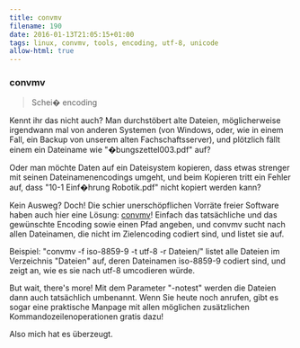```yaml
---
title: convmv
filename: 190
date: 2016-01-13T21:05:15+01:00
tags: linux, convmv, tools, encoding, utf-8, unicode
allow-html: true
---
```

### convmv
<blockquote>Schei� encoding</blockquote>
<p>Kennt ihr das nicht auch? Man durchstöbert alte Dateien, möglicherweise irgendwann mal von anderen Systemen (von Windows, oder, wie in einem Fall, ein Backup von unserem alten Fachschaftsserver), und plötzlich fällt einem ein Dateiname wie "�bungszettel003.pdf" auf?</p>
<p>Oder man möchte Daten auf ein Dateisystem kopieren, dass etwas strenger mit seinen Dateinamenencodings umgeht, und beim Kopieren tritt ein Fehler auf, dass "10-1 Einf�hrung Robotik.pdf" nicht kopiert werden kann?</p>
<p>Kein Ausweg? Doch! Die schier unerschöpflichen Vorräte freier Software haben auch hier eine Lösung: <a href="http://linuxwiki.de/convmv">convmv</a>! Einfach das tatsächliche und das gewünschte Encoding sowie einen Pfad angeben, und convmv sucht nach allen Dateinamen, die nicht im Zielencoding codiert sind, und listet sie auf.</p>
<p>Beispiel: "convmv -f iso-8859-9 -t utf-8 -r Dateien/" listet alle Dateien im Verzeichnis "Dateien" auf, deren Dateinamen iso-8859-9 codiert sind, und zeigt an, wie es sie nach utf-8 umcodieren würde.</p>
<p>But wait, there's more! Mit dem Parameter "-notest" werden die Dateien dann auch tatsächlich umbenannt. Wenn Sie heute noch anrufen, gibt es sogar eine praktische Manpage mit allen möglichen zusätzlichen Kommandozeilenoperationen gratis dazu!</p>
<p>Also mich hat es überzeugt.</p>
